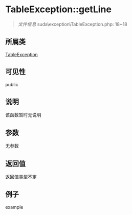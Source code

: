 # TableException::getLine

> *文件信息* suda\exception\TableException.php: 18~18
## 所属类 

[TableException](../TableException.md)

## 可见性

  public  
## 说明

该函数暂时无说明

## 参数

无参数

## 返回值
返回值类型不定

## 例子

example